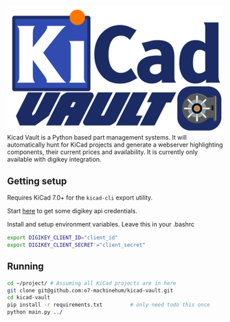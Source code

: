 ![](img/logo.png)
Kicad Vault is a Python based part management systems. It will automatically hunt for KiCad projects and generate a webserver highlighting components, their current prices and availability. It is currently only available with digikey integration.

## Getting setup

Requires KiCad 7.0+ for the `kicad-cli` export utility.

Start [here](https://developer.digikey.com/) to get some digikey api credentials.


Install and setup environment variables. Leave this in your .bashrc
``` bash
export DIGIKEY_CLIENT_ID="client_id"
export DIGIKEY_CLIENT_SECRET'="client_secret"
```

## Running
``` bash
cd ~/project/ # Assuming all KiCad projects are in here
git clone git@github.com:o7-machinehum/kicad-vault.git
cd kicad-vault
pip install -r requirements.txt         # only need todo this once
python main.py ../
```
